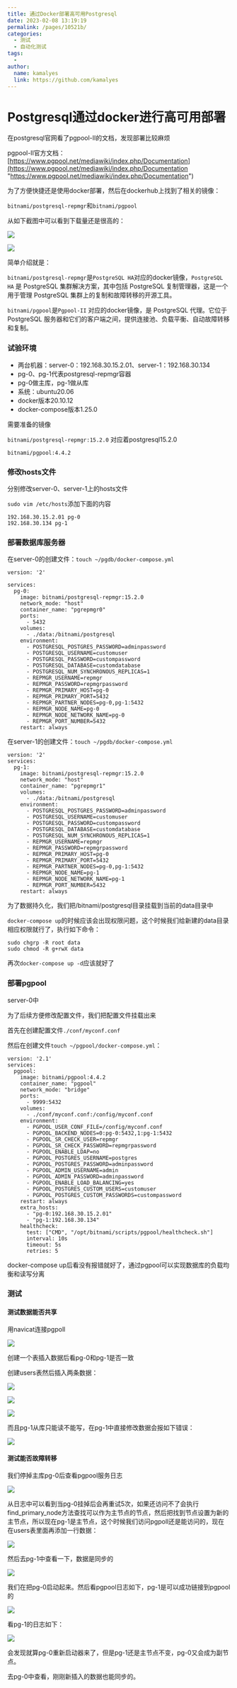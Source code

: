 ```yaml
---
title: 通过Docker部署高可用Postgresql
date: 2023-02-08 13:19:19
permalink: /pages/10521b/
categories:
  - 测试
  - 自动化测试
tags:
  - 
author: 
  name: kamalyes
  link: https://github.com/kamalyes
---
```

Postgresql通过docker进行高可用部署
=========================

在postgresql官网看了pgpool-II的文档，发现部署比较麻烦

pgpool-II官方文档：[https://www.pgpool.net/mediawiki/index.php/Documentation](https://www.pgpool.net/mediawiki/index.php/Documentation "https://www.pgpool.net/mediawiki/index.php/Documentation")

为了方便快捷还是使用docker部署，然后在dockerhub上找到了相关的镜像：

`bitnami/postgresql-repmgr`和`bitnami/pgpool`

从如下截图中可以看到下载量还是很高的：

![](../../../assets/images/automate/Snipaste_2023-02-18_13-20-30.png)

![](../../../assets/images/automate/Snipaste_2023-02-18_13-21-27.png)

简单介绍就是：

`bitnami/postgresql-repmgr`是`PostgreSQL HA`对应的docker镜像，`PostgreSQL HA` 是 PostgreSQL 集群解决方案，其中包括 PostgreSQL 复制管理器，这是一个用于管理 PostgreSQL 集群上的复制和故障转移的开源工具。

`bitnami/pgpool`是`Pgpool-II` 对应的docker镜像，是 PostgreSQL 代理。它位于 PostgreSQL 服务器和它们的客户端之间，提供连接池、负载平衡、自动故障转移和复制。

### 试验环境

- 两台机器：server-0：192.168.30.15.2.01、server-1：192.168.30.134
- pg-0、pg-1代表postgresql-repmgr容器
- pg-0做主库，pg-1做从库
- 系统：ubuntu20.06
- docker版本20.10.12
- docker-compose版本1.25.0

需要准备的镜像

`bitnami/postgresql-repmgr:15.2.0` 对应着postgresql15.2.0

`bitnami/pgpool:4.4.2`

### 修改hosts文件

分别修改server-0、server-1上的hosts文件

`sudo vim /etc/hosts`添加下面的内容

```
192.168.30.15.2.01 pg-0
192.168.30.134 pg-1
```

### 部署数据库服务器

在server-0的创建文件：`touch ~/pgdb/docker-compose.yml`

```
version: '2'

services:
  pg-0:
    image: bitnami/postgresql-repmgr:15.2.0
    network_mode: "host"
    container_name: "pgrepmgr0"
    ports:
      - 5432
    volumes:
      - ./data:/bitnami/postgresql
    environment:
      - POSTGRESQL_POSTGRES_PASSWORD=adminpassword
      - POSTGRESQL_USERNAME=customuser
      - POSTGRESQL_PASSWORD=custompassword
      - POSTGRESQL_DATABASE=customdatabase
      - POSTGRESQL_NUM_SYNCHRONOUS_REPLICAS=1
      - REPMGR_USERNAME=repmgr
      - REPMGR_PASSWORD=repmgrpassword
      - REPMGR_PRIMARY_HOST=pg-0
      - REPMGR_PRIMARY_PORT=5432
      - REPMGR_PARTNER_NODES=pg-0,pg-1:5432
      - REPMGR_NODE_NAME=pg-0
      - REPMGR_NODE_NETWORK_NAME=pg-0
      - REPMGR_PORT_NUMBER=5432
    restart: always
```

在server-1的创建文件：`touch ~/pgdb/docker-compose.yml`

```
version: '2'
services:
  pg-1:
    image: bitnami/postgresql-repmgr:15.2.0
    network_mode: "host"
    container_name: "pgrepmgr1"
    volumes:
      - ./data:/bitnami/postgresql
    environment:
      - POSTGRESQL_POSTGRES_PASSWORD=adminpassword
      - POSTGRESQL_USERNAME=customuser
      - POSTGRESQL_PASSWORD=custompassword
      - POSTGRESQL_DATABASE=customdatabase
      - POSTGRESQL_NUM_SYNCHRONOUS_REPLICAS=1
      - REPMGR_USERNAME=repmgr
      - REPMGR_PASSWORD=repmgrpassword
      - REPMGR_PRIMARY_HOST=pg-0
      - REPMGR_PRIMARY_PORT=5432
      - REPMGR_PARTNER_NODES=pg-0,pg-1:5432
      - REPMGR_NODE_NAME=pg-1
      - REPMGR_NODE_NETWORK_NAME=pg-1
      - REPMGR_PORT_NUMBER=5432
    restart: always
```

为了数据持久化，我们把/bitnami/postgresql目录挂载到当前的data目录中

`docker-compose up`的时候应该会出现权限问题，这个时候我们给新建的data目录相应权限就行了，执行如下命令：

```
sudo chgrp -R root data
sudo chmod -R g+rwX data
```

再次`docker-compose up -d`应该就好了

### 部署pgpool

server-0中

为了后续方便修改配置文件，我们把配置文件挂载出来

首先在创建配置文件`./conf/myconf.conf`

然后在创建文件`touch ~/pgpool/docker-compose.yml`：

```
version: '2.1'
services:
  pgpool:
    image: bitnami/pgpool:4.4.2
    container_name: "pgpool"
    network_mode: "bridge"
    ports:
      - 9999:5432
    volumes:
      - ./conf/myconf.conf:/config/myconf.conf
    environment:
      - PGPOOL_USER_CONF_FILE=/config/myconf.conf
      - PGPOOL_BACKEND_NODES=0:pg-0:5432,1:pg-1:5432
      - PGPOOL_SR_CHECK_USER=repmgr
      - PGPOOL_SR_CHECK_PASSWORD=repmgrpassword
      - PGPOOL_ENABLE_LDAP=no
      - PGPOOL_POSTGRES_USERNAME=postgres
      - PGPOOL_POSTGRES_PASSWORD=adminpassword
      - PGPOOL_ADMIN_USERNAME=admin
      - PGPOOL_ADMIN_PASSWORD=adminpassword
      - PGPOOL_ENABLE_LOAD_BALANCING=yes
      - PGPOOL_POSTGRES_CUSTOM_USERS=customuser
      - PGPOOL_POSTGRES_CUSTOM_PASSWORDS=custompassword
    restart: always
    extra_hosts:
      - "pg-0:192.168.30.15.2.01"
      - "pg-1:192.168.30.134"
    healthcheck:
      test: ["CMD", "/opt/bitnami/scripts/pgpool/healthcheck.sh"]
      interval: 10s
      timeout: 5s
      retries: 5
```

docker-compose up后看没有报错就好了，通过pgpool可以实现数据库的负载均衡和读写分离

### 测试

#### 测试数据能否共享

用navicat连接pgpoll

![](../../../assets/images/automate/2556371-20230209162555665-1515579656.png)

创建一个表插入数据后看pg-0和pg-1是否一致

创建users表然后插入两条数据：

![](../../../assets/images/automate/2556371-20230209162555366-165919976.png)

![](../../../assets/images/automate/2556371-20230209162553877-80831520537.png)

![](../../../assets/images/automate/2556371-20230209162553567-525067550.png)

而且pg-1从库只能读不能写，在pg-1中直接修改数据会报如下错误：

![](../../../assets/images/automate/2556371-20230209162563021-531591656.png)

#### 测试能否故障转移

我们停掉主库pg-0后查看pgpool服务日志

![](../../../assets/images/automate/2556371-20230209162552575-518838975.png)

从日志中可以看到当pg-0挂掉后会再重试5次，如果还访问不了会执行find_primary_node方法查找可以作为主节点的节点，然后把找到节点设置为新的主节点，所以现在pg-1是主节点，这个时候我们访问pgpoll还是能访问的，现在在users表里面再添加一行数据：

![](../../../assets/images/automate/2556371-20230209162551706-1377228106.png)

然后去pg-1中查看一下，数据是同步的

![](../../../assets/images/automate/2556371-20230209162551336-1762163118.png)

我们在把pg-0启动起来。然后看pgpool日志如下，pg-1是可以成功链接到pgpool的

![](../../../assets/images/automate/2556371-20230209162550857-2072920869.png)

看pg-1的日志如下：

![](../../../assets/images/automate/2556371-20230209162550231-1351065652.png)

会发现就算pg-0重新启动器来了，但是pg-1还是主节点不变，pg-0又会成为副节点。

去pg-0中查看，刚刚新插入的数据也能同步的。
